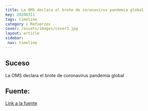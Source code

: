 ```yaml
---
title: La OMS declara el brote de coronavirus pandemia global
key: 20200311
tags: timeline
category : Refuerzos
cover: /assets/images/cover3.jpg
layout: article
sidebar:
 nav: timeline
---
```


## Suceso

La OMS declara el brote de coronavirus pandemia global

## Fuente:
[Link a la fuente](https://www.who.int/es/news/item/27-04-2020-who-timeline---covid-19)